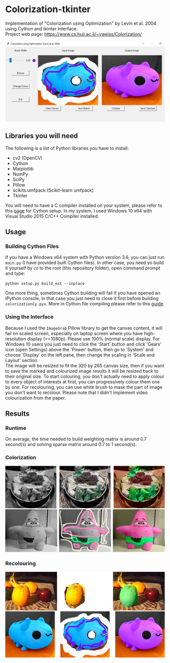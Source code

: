 # Colorization-tkinter
Implementation of "Colorization using Optimization" by Levin et al. 2004 using Cython and tkinter interface.  
Project web page: https://www.cs.huji.ac.il/~yweiss/Colorization/
   
![](./for_publishing/gui.png)  
  
## Libraries you will need
The following is a list of Python libraries you have to install:  
- cv2 (OpenCV)
- Cython
- Matplotlib
- NumPy
- SciPy
- Pillow
- scikits.umfpack (Scikit-learn umfpack)
- Tkinter  
   
You will need to have a C compiler installed on your system, please refer to this [page](https://cython.readthedocs.io/en/latest/src/quickstart/install.html) for Cython setup. In my system, I used Windows 10 x64 with Visual Studio 2015 C/C++ Compiler installed.  
   
## Usage
### Building Cython Files
If you have a Windows x64 system with Python version 3.6, you can just run `main.py` (I have provided built Cython files). In other case, you need yo build it yourself by `cd` to the root (this repository folder), open command prompt and type:  
  
`python setup.py build_ext --inplace`  
  
One more thing, sometimes Cython building will fail if you have opened an IPython console, in that case you just need to close it first before building `colorizationCy.pyx`. More in Cython file compiling please refer to this [guide](https://cython.readthedocs.io/en/latest/src/quickstart/build.html).  
  
### Using the Interface
Because I used the `ImageGrab` Pillow library to get the canvas content, it will fail on scaled screen, especially on laptop screen where you have high-resolution display (>=1080p). Please use 100% (normal scale) display. For Windows 10 users you just need to click the 'Start' button and click 'Gears' icon (open Settings) above the 'Power' button, then go to 'System' and choose 'Display' on the left pane, then change the scaling in 'Scale and Layout' section.  
The image will be resized to fit the 320 by 265 canvas size, then if you want to save the marked and colourized image results it will be resized back to their original size. To start colouring, you don't actually need to apply colour to every object of interests at first, you can progressively colour them one by one. For recolouring, you can use white brush to mask the part of image you don't want to recolour. Please note that I didn't implement video colourization from the paper.
  
## Results
### Runtime
On average, the time needed to build weighting matrix is around 0.7 second(s) and solving sparse matrix around 0.7 to 1 second(s).
### Colorization
![](for_publishing/result_hotpot.png)
![](for_publishing/result_patrick.png)
### Recolouring
![](for_publishing/result_orange.png)
![](for_publishing/result_capoo.png)

